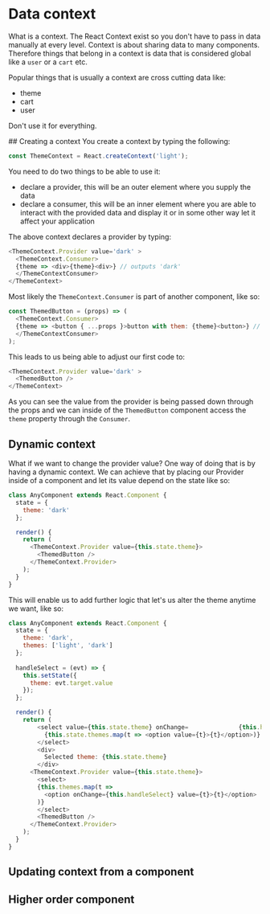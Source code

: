 # Data context

What is a context. The React Context exist so you don't have to pass in data manually at every level. Context is about sharing data to many components. Therefore things that belong in a context is data that is considered global like a `user` or a `cart` etc.

Popular things that is usually a context are cross cutting data like:

- theme
- cart
- user

Don't use it for everything.

## Creating a context
You create a context by typing the following:

```js
const ThemeContext = React.createContext('light');
```

You need to do two things to be able to use it:

- declare a provider, this will be an outer element where you supply the data
- declare a consumer, this will be an inner element where you are able to interact with the provided data and display it or in some other way let it affect your application

The above context declares a provider by typing:

```js
<ThemeContext.Provider value='dark' >
  <ThemeContext.Consumer>
  {theme => <div>{theme}<div>} // outputs 'dark'
  </ThemeContextConsumer>
</ThemeContext>
```

Most likely the `ThemeContext.Consumer` is part of another component, like so:

```js
const ThemedButton = (props) => (
  <ThemeContext.Consumer>
  {theme => <button { ...props }>button with them: {theme}<button>} // outputs 'dark'
  </ThemeContextConsumer>
);

``` 
This leads to us being able to adjust our first code to:

```js
<ThemeContext.Provider value='dark' >
  <ThemedButton />
</ThemeContext>

```
As you can see the value from the provider is being passed down through the props and we can inside of the `ThemedButton` component access the `theme` property through the `Consumer`.

## Dynamic context
What if we want to change the provider value? One way of doing that is by having a dynamic context. We can achieve that by placing our Provider inside of a component and let its value depend on the state like so:

```js
class AnyComponent extends React.Component {
  state = {
    theme: 'dark'
  };

  render() {
    return (
      <ThemeContext.Provider value={this.state.theme}>
        <ThemedButton />
      </ThemeContext.Provider>
    );
  }
}
```

This will enable us to add further logic that let's us alter the theme anytime we want, like so:

```js
class AnyComponent extends React.Component {
  state = {
    theme: 'dark',
    themes: ['light', 'dark']
  };
  
  handleSelect = (evt) => {
    this.setState({
      theme: evt.target.value
    });
  };

  render() {
    return (
        <select value={this.state.theme} onChange=              {this.handleChangedTheme} >
          {this.state.themes.map(t => <option value={t}>{t}</option>)}
        </select>
        <div>
          Selected theme: {this.state.theme}
        </div>
      <ThemeContext.Provider value={this.state.theme}>
        <select>
        {this.themes.map(t => 
          <option onChange={this.handleSelect} value={t}>{t}</option>
        )}
        </select>
        <ThemedButton />
      </ThemeContext.Provider>
    );
  }
}

```

## Updating context from a component
## Higher order component


